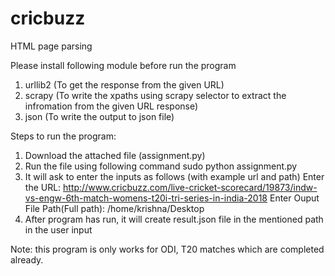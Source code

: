 # cricbuzz
HTML page parsing

Please install following module before run the program
   1) urllib2  (To get the response from the given URL)
   2) scrapy (To write the xpaths using scrapy selector to extract the infromation from the given URL response)
   3) json     (To write the output to json file)

Steps to run the program:
   1) Download the attached file (assignment.py)
   2) Run the file using following command
             sudo python assignment.py
   3) It will ask to enter the inputs as follows (with example url and path)
             Enter the URL: http://www.cricbuzz.com/live-cricket-scorecard/19873/indw-vs-engw-6th-match-womens-t20i-tri-series-in-india-2018
             Enter Ouput File Path(Full path): /home/krishna/Desktop
   4) After program has run, it will create result.json file in the mentioned path in the user input
 
Note: this program is only works for ODI, T20 matches which are completed already. 

